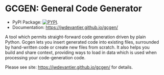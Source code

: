 # GCGEN: General Code Generator
- PyPI Package: [![PYPI](https://img.shields.io/pypi/v/gcgen.svg)](https://pypi.org/project/gcgen/).
- Documentation: https://jwdevantier.github.io/gcgen/

A tool which permits straight-forward code generation driven by plain Python.
Gcgen lets you insert generated code into existing files, surrounded by
hand-written code or create new files from scratch. It also helps you build
and share context, providing ways to load in data which is used when processing
your code-generation code.

Please see site: https://jwdevantier.github.io/gcgen/ for details.

